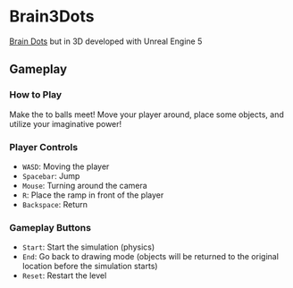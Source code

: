 # Brain3Dots

[Brain Dots](https://play.google.com/store/apps/details?id=jp.co.translimit.braindots&hl=en_US&gl=US) but in 3D developed with Unreal Engine 5

## Gameplay
### How to Play
Make the to balls meet! Move your player around, place some objects, and utilize your imaginative power!

### Player Controls
- `WASD`: Moving the player
- `Spacebar`: Jump
- `Mouse`: Turning around the camera
- `R`: Place the ramp in front of the player
- `Backspace`: Return

### Gameplay Buttons
- `Start`: Start the simulation (physics)
- `End`: Go back to drawing mode (objects will be returned to the original location before the simulation starts)
- `Reset`: Restart the level
